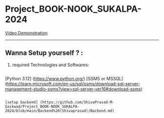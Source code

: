 # Project_BOOK-NOOK_SUKALPA-2024


[Video Demonstration](https://drive.google.com/file/d/1l4KvhoLf9nDcaS_t9UZxryJ16HtzsoAw/view?usp=sharing)

---

## Wanna Setup yourself ? :

1. required Technologies and Softwares:
   ```code
  [Python 3.12] (https://www.python.org/)
  [SSMS or MSSQL] (https://learn.microsoft.com/en-us/sql/ssms/download-sql-server-management-studio-ssms?view=sql-server-ver16#download-ssms)
   ```

  [setup backend] (https://github.com/ShivaPrasad-M-Gaikwad/Project_BOOK-NOOK_SUKALPA-2024/blob/main/Backend%20(Shivaprasad)/Backend.md)
